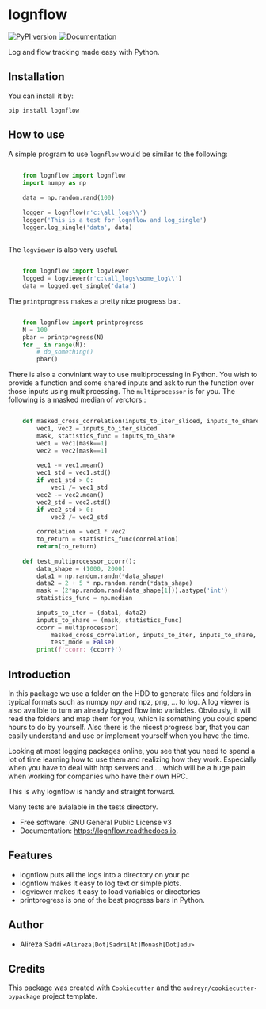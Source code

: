 # lognflow

[![PyPI version](https://badge.fury.io/py/lognflow.svg)](https://badge.fury.io/py/lognflow) [![Documentation](https://readthedocs.org/projects/lognflow/badge/?version=latest)](https://lognflow.readthedocs.io/en/latest/?version=latest)

Log and flow tracking made easy with Python.

## Installation
You can install it by:

```console
pip install lognflow
```
## How to use
A simple program to use ```lognflow``` would be similar to the following:

```python 
	
	from lognflow import lognflow
	import numpy as np
	
	data = np.random.rand(100)
	
	logger = lognflow(r'c:\all_logs\\')
	logger('This is a test for lognflow and log_single')
	logger.log_single('data', data)
	
```

The ```logviewer``` is also very useful.

```python 

	from lognflow import logviewer
	logged = logviewer(r'c:\all_logs\some_log\\')
	data = logged.get_single('data')

```

The ```printprogress``` makes a pretty nice progress bar.

```python 

	from lognflow import printprogress
	N = 100
	pbar = printprogress(N)
	for _ in range(N):
		# do_something()
		pbar()

```

There is also a conviniant way to use multiprocessing in Python. You wish to 
provide a function and some shared inputs and ask to run the function over 
those inputs using multiprcessing. The ```multiprocessor``` is for you. The 
following is a masked median of verctors::

```python 

	def masked_cross_correlation(inputs_to_iter_sliced, inputs_to_share):
	    vec1, vec2 = inputs_to_iter_sliced
	    mask, statistics_func = inputs_to_share
	    vec1 = vec1[mask==1]
	    vec2 = vec2[mask==1]
	    
	    vec1 -= vec1.mean()
	    vec1_std = vec1.std()
	    if vec1_std > 0:
	        vec1 /= vec1_std
	    vec2 -= vec2.mean()
	    vec2_std = vec2.std()
	    if vec2_std > 0:
	        vec2 /= vec2_std
	
	    correlation = vec1 * vec2
	    to_return = statistics_func(correlation)
	    return(to_return)
	
	def test_multiprocessor_ccorr():
	    data_shape = (1000, 2000)
	    data1 = np.random.randn(*data_shape)
	    data2 = 2 + 5 * np.random.randn(*data_shape)
	    mask = (2*np.random.rand(data_shape[1])).astype('int')
	    statistics_func = np.median
	    
	    inputs_to_iter = (data1, data2)
	    inputs_to_share = (mask, statistics_func)
	    ccorr = multiprocessor(
	        masked_cross_correlation, inputs_to_iter, inputs_to_share,
	        test_mode = False)
	    print(f'ccorr: {ccorr}')

```

## Introduction

In this package we use a folder on the HDD to generate files and folders in typical
formats such as numpy npy and npz, png, ... to log. A log viewer is also availble
to turn an already logged flow into variables. Obviously, it will read the folders 
and map them for you, which is something you could spend hours to do by yourself.
Also there is the nicest progress bar, that you can easily understand
and use or implement yourself when you have the time.

Looking at most logging packages online, you see that you need to spend a lot of time
learning how to use them and realizing how they work. Especially when you have to deal
with http servers and ... which will be a huge pain when working for companies
who have their own HPC. 

This is why lognflow is handy and straight forward.

Many tests are avialable in the tests directory.

* Free software: GNU General Public License v3
* Documentation: https://lognflow.readthedocs.io.

## Features

* lognflow puts all the logs into a directory on your pc
* lognflow makes it easy to log text or simple plots.
* logviewer makes it easy to load variables or directories
* printprogress is one of the best progress bars in Python.

## Author
* Alireza Sadri `<Alireza[Dot]Sadri[At]Monash[Dot]edu>`

## Credits
This package was created with `Cookiecutter` and the `audreyr/cookiecutter-pypackage` project template.